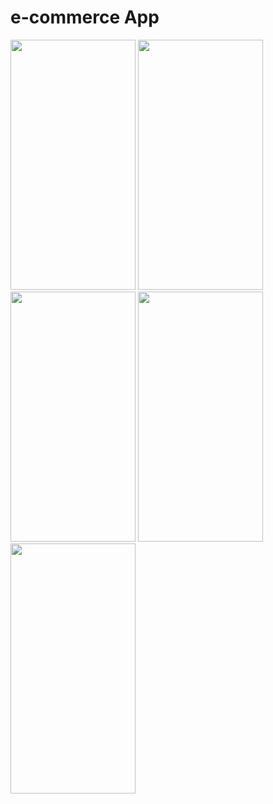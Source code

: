 # e-commerce App

<img src="https://github.com/SumitSojitra/e_commerce_app/assets/114163699/313b2a29-3561-4ec9-aff4-8f30c1245fd0" width="200" height="400">
<img src="https://github.com/SumitSojitra/e_commerce_app/assets/114163699/451f4a36-82f6-4f02-81b3-4952ea920679" width="200" height="400">
<img src="https://github.com/SumitSojitra/e_commerce_app/assets/114163699/f6c54a1b-ff36-46a8-be72-13ae558fe85f" width="200" height="400">
<img src="https://github.com/SumitSojitra/e_commerce_app/assets/114163699/1acd05f1-0e67-4934-bdf8-12c687d575b6" width="200" height="400">
<img src="https://github.com/SumitSojitra/e_commerce_app/assets/114163699/d3990db0-b7fa-472a-8f78-09f3e0322d30" width="200" height="400">
